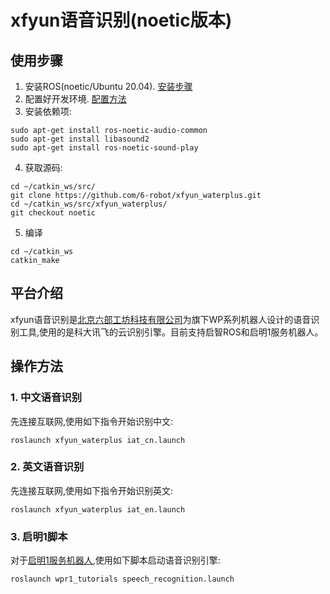 # xfyun语音识别(noetic版本)

## 使用步骤

1. 安装ROS(noetic/Ubuntu 20.04). [安装步骤](http://wiki.ros.org/noetic/Installation/Ubuntu)
2. 配置好开发环境. [配置方法](http://wiki.ros.org/ROS/Tutorials/InstallingandConfiguringROSEnvironment)
3. 安装依赖项:
```
sudo apt-get install ros-noetic-audio-common
sudo apt-get install libasound2
sudo apt-get install ros-noetic-sound-play
```
4. 获取源码:
```
cd ~/catkin_ws/src/
git clone https://github.com/6-robot/xfyun_waterplus.git
cd ~/catkin_ws/src/xfyun_waterplus/
git checkout noetic
```
5. 编译
```
cd ~/catkin_ws
catkin_make
```

## 平台介绍
xfyun语音识别是[北京六部工坊科技有限公司](http://www.6-robot.com)为旗下WP系列机器人设计的语音识别工具,使用的是科大讯飞的云识别引擎。目前支持启智ROS和启明1服务机器人。

## 操作方法

### 1. 中文语音识别
先连接互联网,使用如下指令开始识别中文:
```
roslaunch xfyun_waterplus iat_cn.launch
```
### 2. 英文语音识别
先连接互联网,使用如下指令开始识别英文:
```
roslaunch xfyun_waterplus iat_en.launch
```
### 3. 启明1脚本
对于[启明1服务机器人](https://github.com/6-robot/wpr1),使用如下脚本启动语音识别引擎:
```
roslaunch wpr1_tutorials speech_recognition.launch
```

